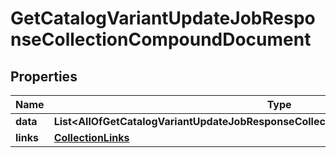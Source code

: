 # GetCatalogVariantUpdateJobResponseCollectionCompoundDocument

## Properties
Name | Type | Description | Notes
------------ | ------------- | ------------- | -------------
**data** | **List&lt;AllOfGetCatalogVariantUpdateJobResponseCollectionCompoundDocumentDataItems&gt;** |  | 
**links** | [**CollectionLinks**](CollectionLinks.md) |  |  [optional]

